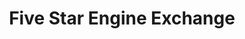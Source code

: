---
title: "Five Star Engine Exchange"
url: /glendale/five-star-engine-exchange/
shop: car repair
---
